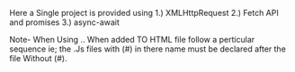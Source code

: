 Here a Single project is provided using 
1.) XMLHttpRequest
2.) Fetch API and promises
3.) async-await

Note- When Using .. When added TO HTML file follow a perticular sequence ie; the .Js files with (#) in there name must be declared after the file Without (#).
